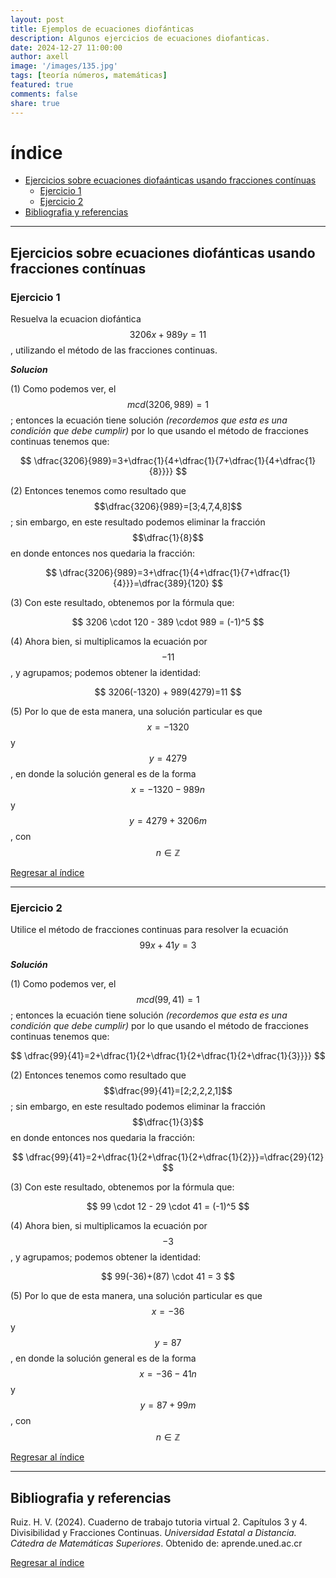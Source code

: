 ```yaml
---
layout: post
title: Ejemplos de ecuaciones diofánticas
description: Algunos ejercicios de ecuaciones diofanticas.
date: 2024-12-27 11:00:00
author: axell
image: '/images/135.jpg'
tags: [teoría números, matemáticas]
featured: true
comments: false
share: true
---
```

# índice

+ [Ejercicios sobre ecuaciones diofaánticas usando fracciones contínuas][1]
  - [Ejercicio 1][11]
  - [Ejercicio 2][12]
+ [Bibliografia y referencias][100]

***

## Ejercicios sobre ecuaciones diofánticas usando fracciones contínuas

### Ejercicio 1 
Resuelva la ecuacion diofántica $$3206x + 989y = 11$$, utilizando el método de las fracciones continuas.

***Solucion***

 (1) Como podemos ver, el $$mcd(3206,989)=1$$; entonces la ecuación tiene solución *(recordemos que esta es una condición que debe cumplir)* por lo que usando el método de fracciones continuas tenemos que:
<p align="center">
$$ 
  \dfrac{3206}{989}=3+\dfrac{1}{4+\dfrac{1}{7+\dfrac{1}{4+\dfrac{1}{8}}}} 
$$
</p>

(2) Entonces tenemos como resultado que $$\dfrac{3206}{989}=[3;4,7,4,8]$$; sin embargo, en este resultado podemos eliminar la fracción $$\dfrac{1}{8}$$ en donde entonces nos quedaria la fracción:

<p align="center">
$$ 
  \dfrac{3206}{989}=3+\dfrac{1}{4+\dfrac{1}{7+\dfrac{1}{4}}}=\dfrac{389}{120} 
$$
</p>

(3) Con este resultado, obtenemos por la fórmula que:

<p align="center">
$$ 
  3206 \cdot 120 - 389 \cdot 989 = (-1)^5
$$
</p>

(4) Ahora bien, si multiplicamos la ecuación por $$-11$$, y agrupamos; podemos obtener la identidad:

<p align="center">
$$ 
  3206(-1320) + 989(4279)=11 
$$
</p>

(5) Por lo que de esta manera, una solución particular es que $$x=-1320$$ y $$y=4279$$, en donde la solución general es de la forma $$x=-1320-989n$$ y $$y=4279+3206m$$, con $$n \in \mathbb{Z}$$

[Regresar al índice][0]

***

### Ejercicio 2
Utilice el método de fracciones continuas para resolver la ecuación $$99x+41y=3$$

***Solución***

(1) Como podemos ver, el $$mcd(99,41)=1$$; entonces la ecuación tiene solución *(recordemos que esta es una condición que debe cumplir)* por lo que usando el método de fracciones continuas tenemos que:
<p align="center">
$$ 
  \dfrac{99}{41}=2+\dfrac{1}{2+\dfrac{1}{2+\dfrac{1}{2+\dfrac{1}{3}}}} 
$$
</p>

(2) Entonces tenemos como resultado que $$\dfrac{99}{41}=[2;2,2,2,1]$$; sin embargo, en este resultado podemos eliminar la fracción $$\dfrac{1}{3}$$ en donde entonces nos quedaria la fracción:

<p align="center">
$$ 
 \dfrac{99}{41}=2+\dfrac{1}{2+\dfrac{1}{2+\dfrac{1}{2}}}=\dfrac{29}{12} 
$$
</p>

(3) Con este resultado, obtenemos por la fórmula que:

<p align="center">
$$ 
  99 \cdot 12 - 29 \cdot 41 = (-1)^5
$$
</p>

(4) Ahora bien, si multiplicamos la ecuación por $$-3$$, y agrupamos; podemos obtener la identidad:

<p align="center">
$$ 
  99(-36)+(87) \cdot 41 = 3 
$$
</p>

(5) Por lo que de esta manera, una solución particular es que $$x=-36$$ y $$y=87$$, en donde la solución general es de la forma $$x=-36-41n$$ y $$y=87+99m$$, con $$n \in \mathbb{Z}$$

[Regresar al índice][0]

***

## Bibliografia y referencias

Ruiz. H. V. (2024). Cuaderno de trabajo tutoria virtual 2. Capítulos 3 y 4. Divisibilidad y Fracciones Continuas. *Universidad Estatal a Distancia. Cátedra de Matemáticas Superiores*. Obtenido de: aprende.uned.ac.cr

[Regresar al índice][0]


[0]:#índice
[1]:##ejercios-sobre-ecuaciones-diofanticas-usando-fracciones-contínuas
[11]:###ejercicio-1
[12]:###ejercicio-2
[100]:##bibliografia-y-referencias
